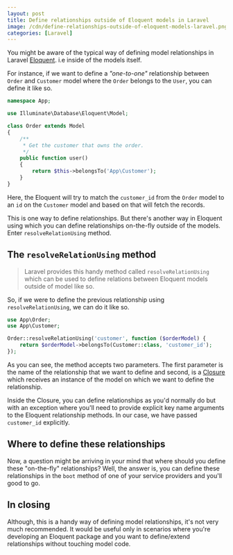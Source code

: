 ```yaml
---
layout: post
title: Define relationships outside of Eloquent models in Laravel
image: /cdn/define-relationships-outside-of-eloquent-models-laravel.png
categories: [Laravel]
---
```


You might be aware of the typical way of defining model relationships in Laravel [Eloquent](https://laravel.com/docs/7.x/eloquent). i.e inside of the models itself.

For instance, if we want to define a *"one-to-one"* relationship between `Order` and `Customer` model where the `Order` belongs to the `User`, you can define it like so.

```php
namespace App;

use Illuminate\Database\Eloquent\Model;

class Order extends Model
{
    /**
     * Get the customer that owns the order.
     */
    public function user()
    {
        return $this->belongsTo('App\Customer');
    }
}
```

Here, the Eloquent will try to match the `customer_id` from the `Order` model to an `id` on the `Customer` model and based on that will fetch the records.

This is one way to define relationships. But there's another way in Eloquent using which you can define relationships on-the-fly outside of the models. Enter `resolveRelationUsing` method.

## The `resolveRelationUsing` method

> Laravel provides this handy method called `resolveRelationUsing` which can be used to define relations between Eloquent models outside of model like so.

So, if we were to define the previous relationship using `resolveRelationUsing`, we can do it like so.

```php
use App\Order;
use App\Customer;

Order::resolveRelationUsing('customer', function ($orderModel) {
    return $orderModel->belongsTo(Customer::class, 'customer_id');
});
```

As you can see, the method accepts two parameters. The first parameter is the name of the relationship that we want to define and second, is a [Closure](https://www.php.net/manual/en/class.closure.php) which receives an instance of the model on which we want to define the relationship.

Inside the Closure, you can define relationships as you'd normally do but with an exception where you'll need to provide explicit key name arguments to the Eloquent relationship methods. In our case, we have passed `customer_id` explicitly.

## Where to define these relationships

Now, a question might be arriving in your mind that where should you define these "on-the-fly" relationships? Well, the answer is, you can define these relationships in the `boot` method of one of your service providers and you'll good to go.

## In closing

Although, this is a handy way of defining model relationships, it's not very much recommended. It would be useful only in scenarios where you're developing an Eloquent package and you want to define/extend relationships without touching model code.